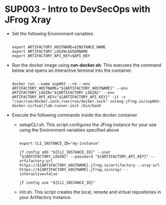 # SUP003 - Intro to DevSecOps with JFrog Xray

- Set the following Environment variables
  
  ```
  
  export ARTIFACTORY_HOSTNAME=$INSTANCE_NAME
  export ARTIFACTORY_LOGIN=$USERNAME
  export ARTIFACTORY_API_KEY=$API_KEY

   ```


- Run the docker image using **run-docker.sh**. This executes the command below and opens an interactive terminal into the container. 

  ```
  
  docker run --name sup003 --rm --env ARTIFACTORY_HOSTNAME="${ARTIFACTORY_HOSTNAME}" --env ARTIFACTORY_LOGIN="${ARTIFACTORY_LOGIN}" --env ARTIFACTORY_API_KEY="${ARTIFACTORY_API_KEY}" -it -v "/var/run/docker.sock:/var/run/docker.sock" soleng.jfrog.io/sup003-docker-virtual/lab-runner-init /bin/bash

  ```
  
- Execute the following commands inside the docker container

  - setupCLI.sh. This script configures the JFrog instance for your use using the Environment variables specified above
  
    ```
    
    export CLI_INSTANCE_ID="my-instance"

    jf config add "${CLI_INSTANCE_ID}" --user "${ARTIFACTORY_LOGIN}" --password "${ARTIFACTORY_API_KEY}" --artifactory-url https://${ARTIFACTORY_HOSTNAME}.jfrog.io/artifactory --xray-url https://${ARTIFACTORY_HOSTNAME}.jfrog.io/xray/ --interactive=false

    jf config use "${CLI_INSTANCE_ID}"

    ```
    
  - init.sh. This script creates the local, remote and virtual repositories in your Artifactory instance.
